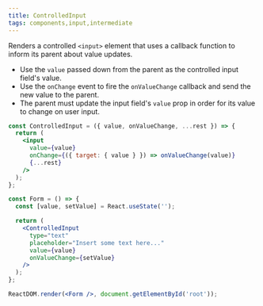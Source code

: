 ```yaml
---
title: ControlledInput
tags: components,input,intermediate
---
```


Renders a controlled `<input>` element that uses a callback function to inform its parent about value updates.

- Use the `value` passed down from the parent as the controlled input field's value.
- Use the `onChange` event to fire the `onValueChange` callback and send the new value to the parent.
- The parent must update the input field's `value` prop in order for its value to change on user input.

```jsx
const ControlledInput = ({ value, onValueChange, ...rest }) => {
  return (
    <input
      value={value}
      onChange={({ target: { value } }) => onValueChange(value)}
      {...rest}
    />
  );
};
```

```jsx
const Form = () => {
  const [value, setValue] = React.useState('');

  return (
    <ControlledInput
      type="text"
      placeholder="Insert some text here..."
      value={value}
      onValueChange={setValue}
    />
  );
};

ReactDOM.render(<Form />, document.getElementById('root'));
```
